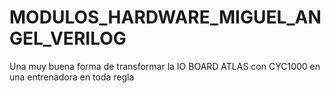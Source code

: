 # MODULOS_HARDWARE_MIGUEL_ANGEL_VERILOG
Una muy buena forma de transformar la IO BOARD ATLAS con CYC1000  en una entrenadora en toda regla
